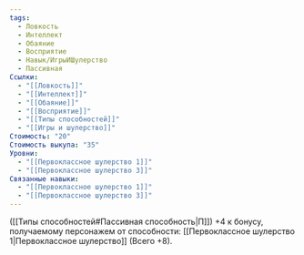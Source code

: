 ```yaml
---
tags:
  - Ловкость
  - Интеллект
  - Обаяние
  - Восприятие
  - Навык/ИгрыИШулерство
  - Пассивная
Ссылки:
  - "[[Ловкость]]"
  - "[[Интеллект]]"
  - "[[Обаяние]]"
  - "[[Восприятие]]"
  - "[[Типы способностей]]"
  - "[[Игры и шулерство]]"
Стоимость: "20"
Стоимость выкупа: "35"
Уровни:
  - "[[Первоклассное шулерство 1]]"
  - "[[Первоклассное шулерство 3]]"
Связанные навыки:
  - "[[Первоклассное шулерство 1]]"
  - "[[Первоклассное шулерство 3]]"
---
```

([[Типы способностей#Пассивная способность|П]]) +4 к бонусу, получаемому персонажем от способности: [[Первоклассное шулерство 1|Первоклассное шулерство]] (Всего +8).